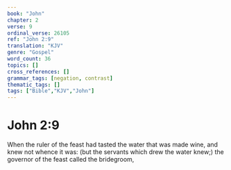 ```yaml
---
book: "John"
chapter: 2
verse: 9
ordinal_verse: 26105
ref: "John 2:9"
translation: "KJV"
genre: "Gospel"
word_count: 36
topics: []
cross_references: []
grammar_tags: [negation, contrast]
thematic_tags: []
tags: ["Bible","KJV","John"]
---
```


# John 2:9

When the ruler of the feast had tasted the water that was made wine, and knew not whence it was: (but the servants which drew the water knew;) the governor of the feast called the bridegroom,
